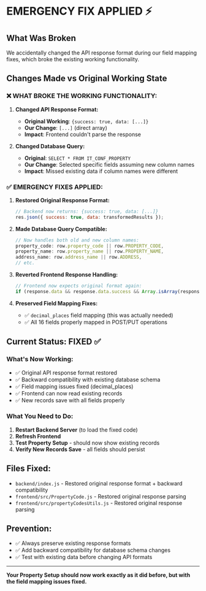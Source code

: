 # EMERGENCY FIX APPLIED ⚡

## What Was Broken
We accidentally changed the API response format during our field mapping fixes, which broke the existing working functionality.

## Changes Made vs Original Working State

### ❌ WHAT BROKE THE WORKING FUNCTIONALITY:

1. **Changed API Response Format:**
   - **Original Working**: `{success: true, data: [...]}`
   - **Our Change**: `[...]` (direct array)
   - **Impact**: Frontend couldn't parse the response

2. **Changed Database Query:**
   - **Original**: `SELECT * FROM IT_CONF_PROPERTY`
   - **Our Change**: Selected specific fields assuming new column names
   - **Impact**: Missed existing data if column names were different

### ✅ EMERGENCY FIXES APPLIED:

1. **Restored Original Response Format:**
   ```javascript
   // Backend now returns: {success: true, data: [...]}
   res.json({ success: true, data: transformedResults });
   ```

2. **Made Database Query Compatible:**
   ```javascript
   // Now handles both old and new column names:
   property_code: row.property_code || row.PROPERTY_CODE,
   property_name: row.property_name || row.PROPERTY_NAME,
   address_name: row.address_name || row.ADDRESS,
   // etc.
   ```

3. **Reverted Frontend Response Handling:**
   ```javascript
   // Frontend now expects original format again:
   if (response.data && response.data.success && Array.isArray(response.data.data))
   ```

4. **Preserved Field Mapping Fixes:**
   - ✅ `decimal_places` field mapping (this was actually needed)
   - ✅ All 16 fields properly mapped in POST/PUT operations

## Current Status: FIXED ✅

### What's Now Working:
- ✅ Original API response format restored
- ✅ Backward compatibility with existing database schema
- ✅ Field mapping issues fixed (decimal_places)
- ✅ Frontend can now read existing records
- ✅ New records save with all fields properly

### What You Need to Do:
1. **Restart Backend Server** (to load the fixed code)
2. **Refresh Frontend** 
3. **Test Property Setup** - should now show existing records
4. **Verify New Records Save** - all fields should persist

## Files Fixed:
- `backend/index.js` - Restored original response format + backward compatibility
- `frontend/src/PropertyCode.js` - Restored original response parsing
- `frontend/src/propertyCodesUtils.js` - Restored original response parsing

## Prevention:
- ✅ Always preserve existing response formats
- ✅ Add backward compatibility for database schema changes  
- ✅ Test with existing data before changing API formats

---

**Your Property Setup should now work exactly as it did before, but with the field mapping issues fixed.**